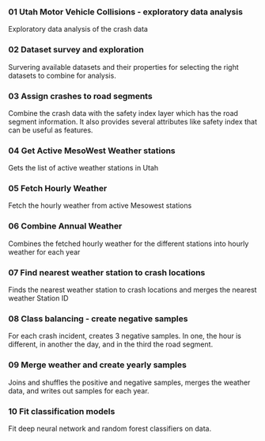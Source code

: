 ### 01 Utah Motor Vehicle Collisions - exploratory data analysis

Exploratory data analysis of the crash data

### 02 Dataset survey and exploration

Survering available datasets and their properties for selecting the right datasets to combine for analysis.

### 03 Assign crashes to road segments

Combine the crash data with the safety index layer which has the road segment information. It also provides several attributes like safety index that can be useful as features.

### 04 Get Active MesoWest Weather stations

Gets the list of active weather stations in Utah

### 05 Fetch Hourly Weather

Fetch the hourly weather from active Mesowest stations


### 06 Combine Annual Weather

Combines the fetched hourly weather for the different stations into hourly weather for each year


### 07 Find nearest weather station to crash locations

Finds the nearest weather station to crash locations and merges the nearest weather Station ID

### 08 Class balancing - create negative samples

For each crash incident, creates 3 negative samples. In one,  the hour is different, in another the day, and in the third the road segment.


### 09 Merge weather and create yearly samples

Joins and shuffles the positive and negative samples, merges the weather data, and writes out samples for each year.

### 10 Fit classification models

Fit deep neural network and random forest classifiers on data.

